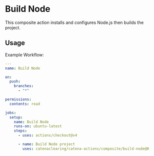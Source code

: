 # Build Node

This composite action installs and configures Node.js then builds the project.

## Usage

Example Workflow:

```yaml
---
name: Build Node

on:
  push:
    branches:
      - "*"

permissions:
  contents: read

jobs:
  setup:
    name: Build Node
    runs-on: ubuntu-latest
    steps:
      - uses: actions/checkout@v4

      - name: Build Node project
        uses: catenaclearing/catena-actions/composite/build-node@0
```
